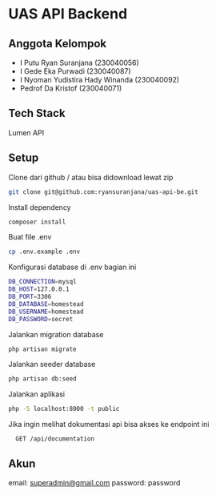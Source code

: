 # UAS API Backend

## Anggota Kelompok

-   I Putu Ryan Suranjana (230040056)
-   I Gede Eka Purwadi (230040087)
-   I Nyoman Yudistira Hady Winanda (230040092)
-   Pedrof Da Kristof (230040071)

## Tech Stack

Lumen API

## Setup

Clone dari github / atau bisa didownload lewat zip

```bash
git clone git@github.com:ryansuranjana/uas-api-be.git
```

Install dependency

```bash
composer install
```

Buat file .env

```bash
cp .env.example .env
```

Konfigurasi database di .env bagian ini

```bash
DB_CONNECTION=mysql
DB_HOST=127.0.0.1
DB_PORT=3306
DB_DATABASE=homestead
DB_USERNAME=homestead
DB_PASSWORD=secret
```

Jalankan migration database

```bash
php artisan migrate
```

Jalankan seeder database

```bash
php artisan db:seed
```

Jalankan aplikasi

```bash
php -S localhost:8000 -t public
```

Jika ingin melihat dokumentasi api bisa akses ke endpoint ini

```http
  GET /api/documentation
```

## Akun
email: superadmin@gmail.com
password: password
